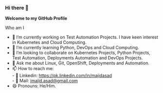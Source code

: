 ### Hi there 👋


**Welcome to my GitHub Profile**

Who am I

- 🔭 I’m currently working on Test Automation Projects. I have keen interest in Kubernetes and Cloud Computing. 
- 🌱 I’m currently learning Python, DevOps and Cloud Computing. 
- 👯 I’m looking to collaborate on Kubernetes Projects, Python Projects, Test Automation, Deployments Automation and DevOps Projects.
- 💬 Ask me about Linux, Git, OpenShift, Deployments and Automation.
- 📫 How to reach me: \
      - 📲 Linkedin: https://pk.linkedin.com/in/majidasad \
      - 📧 Mail: imajid.asad@gmail.com 
- 😄 Pronouns: He/Him.

